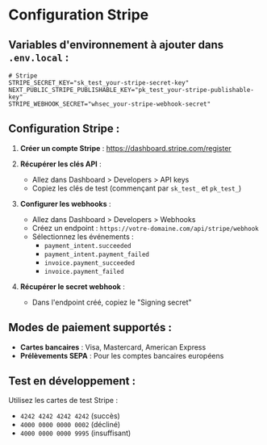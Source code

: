 # Configuration Stripe

## Variables d'environnement à ajouter dans `.env.local` :

```env
# Stripe
STRIPE_SECRET_KEY="sk_test_your-stripe-secret-key"
NEXT_PUBLIC_STRIPE_PUBLISHABLE_KEY="pk_test_your-stripe-publishable-key"
STRIPE_WEBHOOK_SECRET="whsec_your-stripe-webhook-secret"
```

## Configuration Stripe :

1. **Créer un compte Stripe** : https://dashboard.stripe.com/register

2. **Récupérer les clés API** :
   - Allez dans Dashboard > Developers > API keys
   - Copiez les clés de test (commençant par `sk_test_` et `pk_test_`)

3. **Configurer les webhooks** :
   - Allez dans Dashboard > Developers > Webhooks
   - Créez un endpoint : `https://votre-domaine.com/api/stripe/webhook`
   - Sélectionnez les événements :
     - `payment_intent.succeeded`
     - `payment_intent.payment_failed`
     - `invoice.payment_succeeded`
     - `invoice.payment_failed`

4. **Récupérer le secret webhook** :
   - Dans l'endpoint créé, copiez le "Signing secret"

## Modes de paiement supportés :

- **Cartes bancaires** : Visa, Mastercard, American Express
- **Prélèvements SEPA** : Pour les comptes bancaires européens

## Test en développement :

Utilisez les cartes de test Stripe :
- `4242 4242 4242 4242` (succès)
- `4000 0000 0000 0002` (décliné)
- `4000 0000 0000 9995` (insuffisant) 